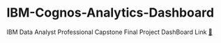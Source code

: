 # IBM-Cognos-Analytics-Dashboard
IBM Data Analyst Professional Capstone Final Project
DashBoard Link [:link:](https://us1.ca.analytics.ibm.com/bi/?perspective=dashboard&pathRef=.my_folders%2FDashboard&action=view&mode=dashboard&subView=model0000018ed0847b41_00000000)
